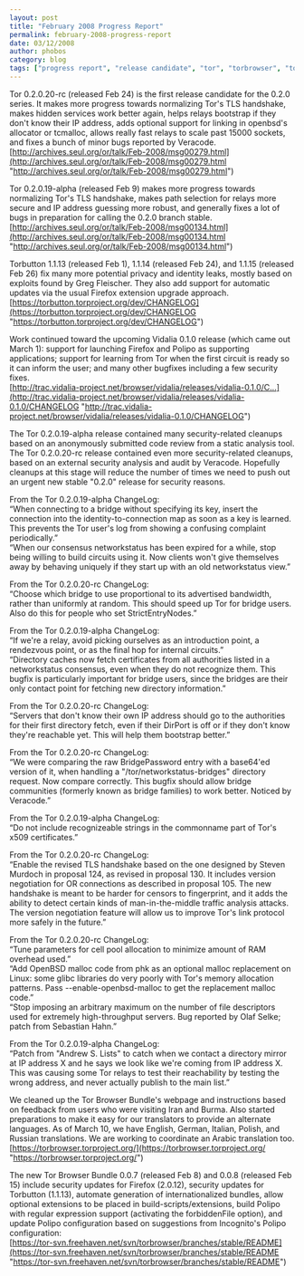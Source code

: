 ```yaml
---
layout: post
title: "February 2008 Progress Report"
permalink: february-2008-progress-report
date: 03/12/2008
author: phobos
category: blog
tags: ["progress report", "release candidate", "tor", "torbrowser", "torbutton"]
---
```


Tor 0.2.0.20-rc (released Feb 24) is the first release candidate for the 0.2.0 series. It makes more progress towards normalizing Tor's TLS handshake, makes hidden services work better again, helps relays bootstrap if they don't know their IP address, adds optional support for linking in openbsd's allocator or tcmalloc, allows really fast relays to scale past 15000 sockets, and fixes a bunch of minor bugs reported by Veracode.  
 [http://archives.seul.org/or/talk/Feb-2008/msg00279.html](http://archives.seul.org/or/talk/Feb-2008/msg00279.html "http://archives.seul.org/or/talk/Feb-2008/msg00279.html")

Tor 0.2.0.19-alpha (released Feb 9) makes more progress towards normalizing Tor's TLS handshake, makes path selection for relays more secure and IP address guessing more robust, and generally fixes a lot of bugs in preparation for calling the 0.2.0 branch stable.  
 [http://archives.seul.org/or/talk/Feb-2008/msg00134.html](http://archives.seul.org/or/talk/Feb-2008/msg00134.html "http://archives.seul.org/or/talk/Feb-2008/msg00134.html")

Torbutton 1.1.13 (released Feb 1), 1.1.14 (released Feb 24), and 1.1.15 (released Feb 26) fix many more potential privacy and identity leaks, mostly based on exploits found by Greg Fleischer. They also add support for automatic updates via the usual Firefox extension upgrade approach.  
 [https://torbutton.torproject.org/dev/CHANGELOG](https://torbutton.torproject.org/dev/CHANGELOG "https://torbutton.torproject.org/dev/CHANGELOG")

Work continued toward the upcoming Vidalia 0.1.0 release (which came out March 1): support for launching Firefox and Polipo as supporting applications; support for learning from Tor when the first circuit is ready so it can inform the user; and many other bugfixes including a few security fixes.  
 [http://trac.vidalia-project.net/browser/vidalia/releases/vidalia-0.1.0/C...](http://trac.vidalia-project.net/browser/vidalia/releases/vidalia-0.1.0/CHANGELOG "http://trac.vidalia-project.net/browser/vidalia/releases/vidalia-0.1.0/CHANGELOG")

The Tor 0.2.0.19-alpha release contained many security-related cleanups based on an anonymously submitted code review from a static analysis tool. The Tor 0.2.0.20-rc release contained even more security-related cleanups, based on an external security analysis and audit by Veracode. Hopefully cleanups at this stage will reduce the number of times we need to push out an urgent new stable "0.2.0" release for security reasons.

From the Tor 0.2.0.19-alpha ChangeLog:  
“When connecting to a bridge without specifying its key, insert the connection into the identity-to-connection map as soon as a key is learned. This prevents the Tor user's log from showing a confusing complaint periodically.”  
“When our consensus networkstatus has been expired for a while, stop being willing to build circuits using it. Now clients won't give themselves away by behaving uniquely if they start up with an old networkstatus view.”

From the Tor 0.2.0.20-rc ChangeLog:  
“Choose which bridge to use proportional to its advertised bandwidth, rather than uniformly at random. This should speed up Tor for bridge users. Also do this for people who set StrictEntryNodes.”

From the Tor 0.2.0.19-alpha ChangeLog:  
“If we're a relay, avoid picking ourselves as an introduction point, a rendezvous point, or as the final hop for internal circuits.”  
“Directory caches now fetch certificates from all authorities listed in a networkstatus consensus, even when they do not recognize them. This bugfix is particularly important for bridge users, since the bridges are their only contact point for fetching new directory information.”

From the Tor 0.2.0.20-rc ChangeLog:  
“Servers that don't know their own IP address should go to the authorities for their first directory fetch, even if their DirPort is off or if they don't know they're reachable yet. This will help them bootstrap better.”

From the Tor 0.2.0.20-rc ChangeLog:  
“We were comparing the raw BridgePassword entry with a base64'ed version of it, when handling a "/tor/networkstatus-bridges" directory request. Now compare correctly. This bugfix should allow bridge communities (formerly known as bridge families) to work better. Noticed by Veracode.”

From the Tor 0.2.0.19-alpha ChangeLog:  
“Do not include recognizeable strings in the commonname part of Tor's x509 certificates.”

From the Tor 0.2.0.20-rc ChangeLog:  
“Enable the revised TLS handshake based on the one designed by Steven Murdoch in proposal 124, as revised in proposal 130. It includes version negotiation for OR connections as described in proposal 105. The new handshake is meant to be harder for censors to fingerprint, and it adds the ability to detect certain kinds of man-in-the-middle traffic analysis attacks. The version negotiation feature will allow us to improve Tor's link protocol more safely in the future.”

From the Tor 0.2.0.20-rc ChangeLog:  
“Tune parameters for cell pool allocation to minimize amount of RAM overhead used.”  
“Add OpenBSD malloc code from phk as an optional malloc replacement on Linux: some glibc libraries do very poorly with Tor's memory allocation patterns. Pass --enable-openbsd-malloc to get the replacement malloc code.”  
“Stop imposing an arbitrary maximum on the number of file descriptors used for extremely high-throughput servers. Bug reported by Olaf Selke; patch from Sebastian Hahn.”

From the Tor 0.2.0.19-alpha ChangeLog:  
“Patch from "Andrew S. Lists" to catch when we contact a directory mirror at IP address X and he says we look like we're coming from IP address X. This was causing some Tor relays to test their reachability by testing the wrong address, and never actually publish to the main list.”

We cleaned up the Tor Browser Bundle's webpage and instructions based on feedback from users who were visiting Iran and Burma. Also started preparations to make it easy for our translators to provide an alternate languages. As of March 10, we have English, German, Italian, Polish, and Russian translations. We are working to coordinate an Arabic translation too.  
 [https://torbrowser.torproject.org/](https://torbrowser.torproject.org/ "https://torbrowser.torproject.org/")

The new Tor Browser Bundle 0.0.7 (released Feb 8) and 0.0.8 (released Feb 15) include security updates for Firefox (2.0.12), security updates for Torbutton (1.1.13), automate generation of internationalized bundles, allow optional extensions to be placed in build-scripts/extensions, build Polipo with regular expression support (activating the forbiddenFile option), and update Polipo configuration based on suggestions from Incognito's Polipo configuration:  
 [https://tor-svn.freehaven.net/svn/torbrowser/branches/stable/README](https://tor-svn.freehaven.net/svn/torbrowser/branches/stable/README "https://tor-svn.freehaven.net/svn/torbrowser/branches/stable/README")


